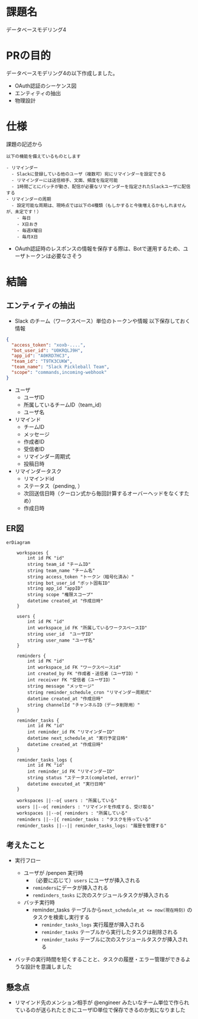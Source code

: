 # 課題名

データベースモデリング4

# PRの目的

データベースモデリング4の以下作成しました。

- OAuth認証のシーケンス図
- エンティティの抽出
- 物理設計

# 仕様

課題の記述から

```
以下の機能を備えているものとします

- リマインダー
  - Slackに登録している他のユーザ（複数可）宛にリマインダーを設定できる
  - リマインダーには送信相手、文面、頻度を指定可能
  - 1時間ごとにバッチが動き、配信が必要なリマインダーを指定されたSlackユーザに配信する
- リマインダーの周期
  - 設定可能な周期は、現時点では以下の4種類（もしかすると今後増えるかもしれませんが、未定です！）
    - 毎日
    - X日おき
    - 毎週X曜日
    - 毎月X日
```

- OAuth認証時のレスポンスの情報を保存する際は、Botで運用するため、ユーザトークンは必要なさそう

# 結論

## エンティティの抽出

- Slack のチーム（ワークスペース）単位のトークンや情報
  以下保存しておく情報

```json
{
  "access_token": "xoxb-....",
  "bot_user_id": "U0KRQLJ9H",
  "app_id": "A0KRD7HC3",
  "team_id": "T9TK3CUKW",
  "team_name": "Slack Pickleball Team",
  "scope": "commands,incoming-webhook"
}
```

- ユーザ
  - ユーザID
  - 所属しているチームID（team_id）
  - ユーザ名
- リマインド
  - チームID
  - メッセージ
  - 作成者ID
  - 受信者ID
  - リマインダー周期式
  - 投稿日時
- リマインダータスク
  - リマインドid
  - ステータス（pending, ）
  - 次回送信日時（クーロン式から毎回計算するオーバーヘッドをなくすため）
  - 作成日時

## ER図

```mermaid
erDiagram

    workspaces {
        int id PK "id"
        string team_id "チームID"
        string team_name "チーム名"
        string access_token "トークン（暗号化済み）"
        string bot_user_id "ボット固有ID"
        string app_id "appID"
        string scope "権限スコープ"
        datetime created_at "作成日時"
    }

    users {
        int id PK "id"
        int workspace_id FK "所属しているワークスペースID"
        string user_id  "ユーザID"
        string user_name "ユーザ名"
    }

    reminders {
        int id PK "id"
        int workspace_id FK "ワークスペースid"
        int created_by FK "作成者・送信者（ユーザID）"
        int receiver FK "受信者（ユーザID）"
        string message "メッセージ"
        string reminder_schedule_cron "リマインダー周期式"
        datetime created_at "作成日時"
        string channelId "チャンネルID（データ削除用）"
    }

    reminder_tasks {
        int id PK "id"
        int reminder_id FK "リマインダーID"
        datetime next_schedule_at "実行予定日時"
        datetime created_at "作成日時"
    }

    reminder_tasks_logs {
        int id PK "id"
        int reminder_id FK "リマインダーID"
        string status "ステータス(completed, error)"
        datetime executed_at "実行日時"
    }

    workspaces ||--o{ users : "所属している"
    users ||--o{ reminders : "リマインドを作成する、受け取る"
    workspaces ||--o{ reminders : "所属している"
    reminders ||--|{ reminder_tasks : "タスクを持っている"
    reminder_tasks ||--|| reminder_tasks_logs: "履歴を管理する"

```

## 考えたこと

- 実行フロー
  - ユーザが /penpen 実行時
    - （必要に応じて）`users` にユーザが挿入される
    - `reminders`にデータが挿入される
    - `remdinders_tasks` に次のスケジュールタスクが挿入される
  - バッチ実行時
    - reminder_tasks テーブルから`next_schedule_at <= now(現在時刻)` のタスクを検索し実行する
      - `reminder_tasks_logs` 実行履歴が挿入される
      - `reminder_tasks` テーブルから実行したタスクは削除される
      - `reminder_tasks` テーブルに次のスケジュールタスクが挿入される

- バッチの実行時間を短くすることと、タスクの履歴・エラー管理ができるような設計を意識しました

## 懸念点

- リマインド先のメンション相手が @engineer みたいなチーム単位で作られているのが送られたときにユーザID単位で保存できるのか気になりました
